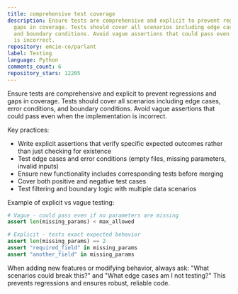 ```yaml
---
title: comprehensive test coverage
description: Ensure tests are comprehensive and explicit to prevent regressions and
  gaps in coverage. Tests should cover all scenarios including edge cases, error conditions,
  and boundary conditions. Avoid vague assertions that could pass even when the implementation
  is incorrect.
repository: emcie-co/parlant
label: Testing
language: Python
comments_count: 6
repository_stars: 12205
---
```


Ensure tests are comprehensive and explicit to prevent regressions and gaps in coverage. Tests should cover all scenarios including edge cases, error conditions, and boundary conditions. Avoid vague assertions that could pass even when the implementation is incorrect.

Key practices:
- Write explicit assertions that verify specific expected outcomes rather than just checking for existence
- Test edge cases and error conditions (empty files, missing parameters, invalid inputs)
- Ensure new functionality includes corresponding tests before merging
- Cover both positive and negative test cases
- Test filtering and boundary logic with multiple data scenarios

Example of explicit vs vague testing:
```python
# Vague - could pass even if no parameters are missing
assert len(missing_params) < max_allowed

# Explicit - tests exact expected behavior  
assert len(missing_params) == 2
assert "required_field" in missing_params
assert "another_field" in missing_params
```

When adding new features or modifying behavior, always ask: "What scenarios could break this?" and "What edge cases am I not testing?" This prevents regressions and ensures robust, reliable code.
